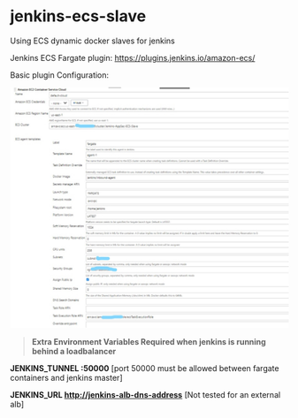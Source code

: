 # jenkins-ecs-slave

Using ECS dynamic docker slaves for jenkins

Jenkins ECS Fargate plugin: https://plugins.jenkins.io/amazon-ecs/

Basic plugin Configuration:

<img src="./Jenkins-ECS-Plugin-Config.jpg">

> **Extra Environment Variables Required when jenkins is running behind a loadbalancer**

**JENKINS_TUNNEL	<jenkins-master-ip>:50000**   [port 50000 must be allowed between fargate containers and jenkins master]

**JENKINS_URL	<http://jenkins-alb-dns-address>**   [Not tested for an external alb]
